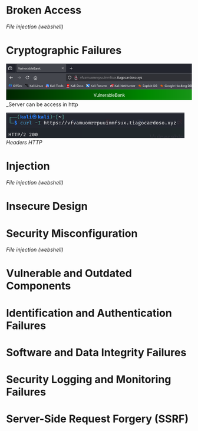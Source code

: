 # Broken Access
_File injection (webshell)_

# Cryptographic Failures

![](http.png)
_Server can be access in http

![](http%20v3.png)
_Headers HTTP_

# Injection
_File injection (webshell)_

# Insecure Design


# Security Misconfiguration
_File injection (webshell)_

# Vulnerable and Outdated Components 


# Identification and Authentication Failures 


# Software and Data Integrity Failures


# Security Logging and Monitoring Failures


# Server-Side Request Forgery (SSRF)

